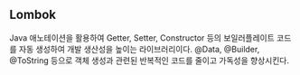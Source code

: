 ## Lombok
 Java 애노테이션을 활용하여 Getter, Setter, Constructor 등의 보일러플레이트 코드를 자동 생성하여 개발 생산성을 높이는 라이브러리이다. @Data, @Builder, @ToString 등으로 객체 생성과 관련된 반복적인 코드를 줄이고 가독성을 향상시킨다.